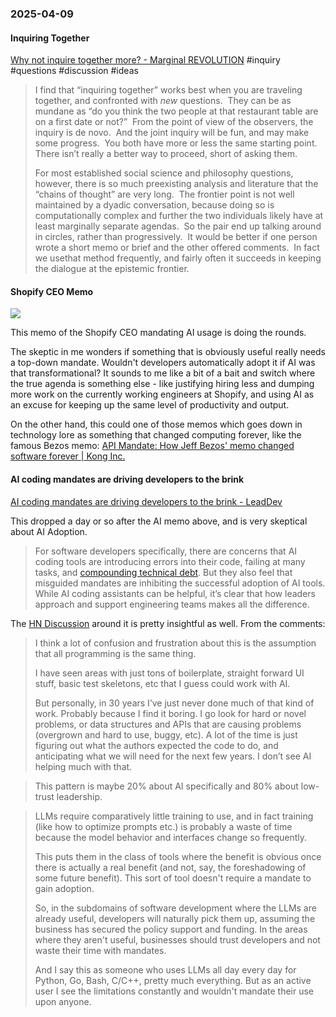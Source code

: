 ### 2025-04-09
#### Inquiring Together
[Why not inquire together more? - Marginal REVOLUTION](https://marginalrevolution.com/marginalrevolution/2025/04/why-not-inquire-together-more.html) #inquiry #questions #discussion #ideas

> I find that “inquiring together” works best when you are traveling together, and confronted with _new_ questions.  They can be as mundane as “do you think the two people at that restaurant table are on a first date or not?”  From the point of view of the observers, the inquiry is de novo.  And the joint inquiry will be fun, and may make some progress.  You both have more or less the same starting point.  There isn’t really a better way to proceed, short of asking them.
> 
> For most established social science and philosophy questions, however, there is so much preexisting analysis and literature that the “chains of thought” are very long.  The frontier point is not well maintained by a dyadic conversation, because doing so is computationally complex and further the two individuals likely have at least marginally separate agendas.  So the pair end up talking around in circles, rather than progressively.  It would be better if one person wrote a short memo or brief and the other offered comments.  In fact we usethat method frequently, and fairly often it succeeds in keeping the dialogue at the epistemic frontier.


#### Shopify CEO Memo
![](https://x.com/tobi/status/1909231499448401946)

This memo of the Shopify CEO mandating AI usage is doing the rounds. 

The skeptic in me wonders if something that is obviously useful really needs a top-down mandate. Wouldn't developers automatically adopt it if AI was that transformational? It sounds to me like a bit of a bait and switch where the true agenda is something else - like justifying hiring less and dumping more work on the currently working engineers at Shopify, and using AI as an excuse for keeping up the same level of productivity and output.

On the other hand, this could one of those memos which goes down in technology lore as something that changed computing forever, like the famous Bezos memo: [API Mandate: How Jeff Bezos' memo changed software forever  \| Kong Inc.](https://konghq.com/blog/enterprise/api-mandate)

#### AI coding mandates are driving developers to the brink
[AI coding mandates are driving developers to the brink - LeadDev](https://leaddev.com/culture/ai-coding-mandates-are-driving-developers-to-the-brink)

This dropped a day or so after the AI memo above, and is very skeptical about AI Adoption.

> For software developers specifically, there are concerns that AI coding tools are introducing errors into their code, failing at many tasks, and [compounding technical debt](https://leaddev.com/software-quality/how-ai-generated-code-accelerates-technical-debt). But they also feel that misguided mandates are inhibiting the successful adoption of AI tools. While AI coding assistants can be helpful, it’s clear that how leaders approach and support engineering teams makes all the difference.

The [HN Discussion](https://news.ycombinator.com/item?id=43633288) around it is pretty insightful as well. From the comments:

> I think a lot of confusion and frustration about this is the assumption that all programming is the same thing.
> 
> I have seen areas with just tons of boilerplate, straight forward UI stuff, basic test skeletons, etc that I guess could work with AI.
> 
> But personally, in 30 years I’ve just never done much of that kind of work. Probably because I find it boring. I go look for hard or novel problems, or data structures and APIs that are causing problems (overgrown and hard to use, buggy, etc). A lot of the time is just figuring out what the authors expected the code to do, and anticipating what we will need for the next few years. I don’t see AI helping much with that.

> This pattern is maybe 20% about AI specifically and 80% about low-trust leadership.

> LLMs require comparatively little training to use, and in fact training (like how to optimize prompts etc.) is probably a waste of time because the model behavior and interfaces change so frequently.
>
> This puts them in the class of tools where the benefit is obvious once there is actually a real benefit (and not, say, the foreshadowing of some future benefit). This sort of tool doesn't require a mandate to gain adoption.
>
> So, in the subdomains of software development where the LLMs are already useful, developers will naturally pick them up, assuming the business has secured the policy support and funding. In the areas where they aren't useful, businesses should trust developers and not waste their time with mandates.
>
> And I say this as someone who uses LLMs all day every day for Python, Go, Bash, C/C++, pretty much everything. But as an active user I see the limitations constantly and wouldn't mandate their use upon anyone.